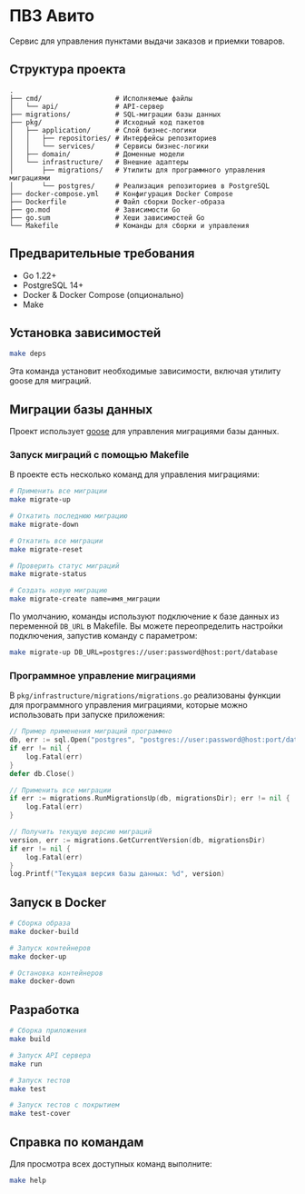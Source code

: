 # ПВЗ Авито

Сервис для управления пунктами выдачи заказов и приемки товаров.

## Структура проекта

```
.
├── cmd/                  # Исполняемые файлы
│   └── api/              # API-сервер
├── migrations/           # SQL-миграции базы данных
├── pkg/                  # Исходный код пакетов
│   ├── application/      # Слой бизнес-логики
│   │   ├── repositories/ # Интерфейсы репозиториев
│   │   └── services/     # Сервисы бизнес-логики
│   ├── domain/           # Доменные модели
│   └── infrastructure/   # Внешние адаптеры
│       ├── migrations/   # Утилиты для программного управления миграциями
│       └── postgres/     # Реализация репозиториев в PostgreSQL
├── docker-compose.yml    # Конфигурация Docker Compose
├── Dockerfile            # Файл сборки Docker-образа
├── go.mod                # Зависимости Go
├── go.sum                # Хеши зависимостей Go
└── Makefile              # Команды для сборки и управления
```

## Предварительные требования

- Go 1.22+
- PostgreSQL 14+
- Docker & Docker Compose (опционально)
- Make

## Установка зависимостей

```bash
make deps
```

Эта команда установит необходимые зависимости, включая утилиту goose для
миграций.

## Миграции базы данных

Проект использует [goose](https://github.com/pressly/goose/v3) для управления
миграциями базы данных.

### Запуск миграций с помощью Makefile

В проекте есть несколько команд для управления миграциями:

```bash
# Применить все миграции
make migrate-up

# Откатить последнюю миграцию
make migrate-down

# Откатить все миграции
make migrate-reset

# Проверить статус миграций
make migrate-status

# Создать новую миграцию
make migrate-create name=имя_миграции
```

По умолчанию, команды используют подключение к базе данных из переменной
`DB_URL` в Makefile. Вы можете переопределить настройки подключения, запустив
команду с параметром:

```bash
make migrate-up DB_URL=postgres://user:password@host:port/database
```

### Программное управление миграциями

В `pkg/infrastructure/migrations/migrations.go` реализованы функции для
программного управления миграциями, которые можно использовать при запуске
приложения:

```go
// Пример применения миграций программно
db, err := sql.Open("postgres", "postgres://user:password@host:port/database")
if err != nil {
    log.Fatal(err)
}
defer db.Close()

// Применить все миграции
if err := migrations.RunMigrationsUp(db, migrationsDir); err != nil {
    log.Fatal(err)
}

// Получить текущую версию миграций
version, err := migrations.GetCurrentVersion(db, migrationsDir)
if err != nil {
    log.Fatal(err)
}
log.Printf("Текущая версия базы данных: %d", version)
```

## Запуск в Docker

```bash
# Сборка образа
make docker-build

# Запуск контейнеров
make docker-up

# Остановка контейнеров
make docker-down
```

## Разработка

```bash
# Сборка приложения
make build

# Запуск API сервера
make run

# Запуск тестов
make test

# Запуск тестов с покрытием
make test-cover
```

## Справка по командам

Для просмотра всех доступных команд выполните:

```bash
make help
```
